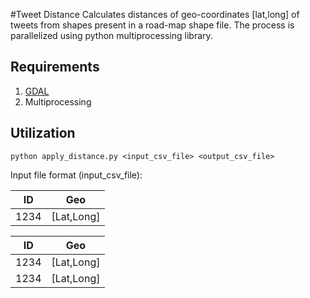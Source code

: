 #Tweet Distance
Calculates distances of geo-coordinates [lat,long] of tweets from shapes present in a road-map shape file. The process is parallelized using python multiprocessing library. 

## Requirements
1. [GDAL](https://pypi.python.org/pypi/GDAL/)
2. Multiprocessing

## Utilization

```
python apply_distance.py <input_csv_file> <output_csv_file>
```

Input file format (input_csv_file):

ID  | Geo
------------- | -------------
1234  | [Lat,Long]


| ID | Geo |
| -- | --- |
| 1234 | [Lat,Long] |
| 1234 | [Lat,Long] |